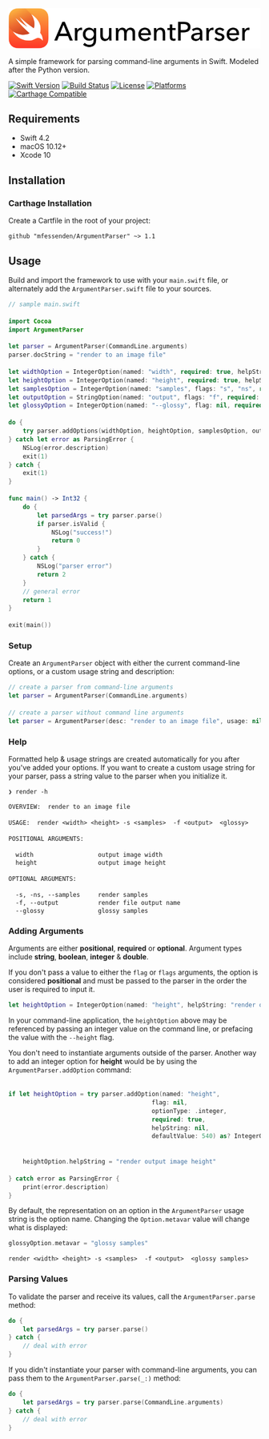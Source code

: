 ![ArgumentParser](Assets/header-800x128.png)

A simple framework for parsing command-line arguments in Swift. Modeled after the Python version.

[![Swift Version][swift-image]][swift-url]
[![Build Status][travis-image]][travis-url]
[![License][license-image]][license-url]
[![Platforms][platforms-image]][platforms-url]
[![Carthage Compatible][carthage-image]][carthage-url]

## Requirements

- Swift 4.2
- macOS 10.12+
- Xcode 10


## Installation

### Carthage Installation

Create a Cartfile in the root of your project:

    github "mfessenden/ArgumentParser" ~> 1.1


## Usage

Build and import the framework to use with your `main.swift` file, or alternately add the `ArgumentParser.swift` file to your sources.

```swift
// sample main.swift

import Cocoa
import ArgumentParser

let parser = ArgumentParser(CommandLine.arguments)
parser.docString = "render to an image file"

let widthOption = IntegerOption(named: "width", required: true, helpString: "output image width", defaultValue: nil)
let heightOption = IntegerOption(named: "height", required: true, helpString: "output image height", defaultValue: nil)
let samplesOption = IntegerOption(named: "samples", flags: "s", "ns", required: true, helpString: "render samples", defaultValue: nil)
let outputOption = StringOption(named: "output", flags: "f", required: false, helpString: "render file output name")
let glossyOption = IntegerOption(named: "--glossy", flag: nil, required: true, helpString: "glossy samples", defaultValue: 50)

do {
    try parser.addOptions(widthOption, heightOption, samplesOption, outputOption, glossyOption)
} catch let error as ParsingError {
    NSLog(error.description)
    exit(1)
} catch {
    exit(1)
}

func main() -> Int32 {
    do {
        let parsedArgs = try parser.parse()
        if parser.isValid {
            NSLog("success!")
            return 0
        }
    } catch {
        NSLog("parser error")
        return 2
    }
    // general error
    return 1
}

exit(main())
```

### Setup

Create an `ArgumentParser` object with either the current command-line options, or a custom usage string and description:

```swift
// create a parser from command-line arguments
let parser = ArgumentParser(CommandLine.arguments)

// create a parser without command line arguments
let parser = ArgumentParser(desc: "render to an image file", usage: nil)
```

### Help

Formatted help & usage strings are created automatically for you after you've added your options. If you want to create a custom usage string for your parser, pass a string value to the parser when you initialize it.

```
❯ render -h                     
```
```
OVERVIEW:  render to an image file

USAGE:  render <width> <height> -s <samples>  -f <output>  <glossy>

POSITIONAL ARGUMENTS:

  width                  output image width
  height                 output image height

OPTIONAL ARGUMENTS:

  -s, -ns, --samples     render samples
  -f, --output           render file output name
  --glossy               glossy samples
```

### Adding Arguments

Arguments are either **positional**, **required** or **optional**. Argument types include **string**, **boolean**, **integer** & **double**.

If you don't pass a value to either the `flag` or `flags` arguments, the option is considered **positional** and must be passed to the parser in the order the user is required to input it.

```swift
let heightOption = IntegerOption(named: "height", helpString: "render output image height", defaultValue: 540)
```
In your command-line application, the `heightOption` above may be referenced by passing an integer value on the command line, or prefacing the value with the `--height` flag.


You don't need to instantiate arguments outside of the parser. Another way to add an integer option for **height** would be by using the `ArgumentParser.addOption` command:

```swift

if let heightOption = try parser.addOption(named: "height",
                                        flag: nil,
                                        optionType: .integer,
                                        required: true,
                                        helpString: nil,
                                        defaultValue: 540) as? IntegerOption {


    heightOption.helpString = "render output image height"

} catch error as ParsingError {
    print(error.description)
}
```

By default, the representation on an option in the `ArgumentParser` usage string is the option name. Changing the `Option.metavar` value will change what is displayed:

```swift
glossyOption.metavar = "glossy samples"
```

```
render <width> <height> -s <samples>  -f <output>  <glossy samples>
```

### Parsing Values


To validate the parser and receive its values, call the `ArgumentParser.parse` method:

```swift
do {
    let parsedArgs = try parser.parse()
} catch {
    // deal with error
}
```

If you didn't instantiate your parser with command-line arguments, you can pass them to the `ArgumentParser.parse(_:)` method:

```swift
do {
    let parsedArgs = try parser.parse(CommandLine.arguments)
} catch {
    // deal with error
}
```

[swift-image]:https://img.shields.io/badge/Swift-4.2-brightgreen.svg
[swift-url]: https://swift.org/
[license-image]:https://img.shields.io/badge/License-MIT-blue.svg
[license-url]:https://github.com/mfessenden/ArgumentParser/blob/master/LICENSE
[travis-image]:https://travis-ci.org/mfessenden/ArgumentParser.svg
[travis-url]:https://travis-ci.org/mfessenden/ArgumentParser
[platforms-image]:https://img.shields.io/badge/platforms-macOS-red.svg
[platforms-url]:http://www.apple.com
[carthage-image]:https://img.shields.io/badge/Carthage-compatible-4BC51D.svg
[carthage-url]:https://github.com/Carthage/Carthage
